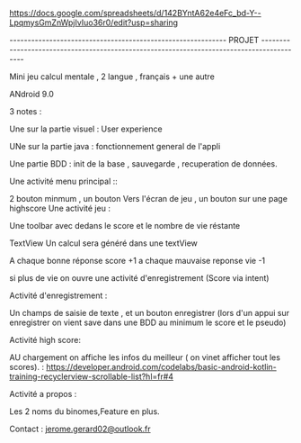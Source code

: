 https://docs.google.com/spreadsheets/d/142BYntA62e4eFc_bd-Y--LpqmysGmZnWpjIvIuo36r0/edit?usp=sharing

------------------------------------------------------------ PROJET ------------------------------------------------------------------------------------------

Mini jeu calcul mentale , 2 langue , français + une autre

ANdroid 9.0

3 notes :

Une sur la partie visuel : User experience

UNe sur la partie java : fonctionnement general de l'appli

Une partie BDD : init de la base , sauvegarde , recuperation de données.

Une activité menu principal ::

2 bouton minmum , un bouton Vers l'écran de jeu , un bouton sur une page highscore Une activité jeu :

Une toolbar avec dedans le score et le nombre de vie réstante

TextView Un calcul sera généré dans une textView

A chaque bonne réponse score +1 a chaque mauvaise reponse vie -1

si plus de vie on ouvre une activité d'enregistrement (Score via intent)

Activité d'enregistrement :

Un champs de saisie de texte , et un bouton enregistrer (lors d'un appui sur enregistrer on vient save dans une BDD au minimum le score et le pseudo)

Activité high score:

AU chargement on affiche les infos du meilleur ( on vinet afficher tout les scores). : https://developer.android.com/codelabs/basic-android-kotlin-training-recyclerview-scrollable-list?hl=fr#4

Activité a propos :

Les 2 noms du binomes,Feature en plus.

Contact : jerome.gerard02@outlook.fr

